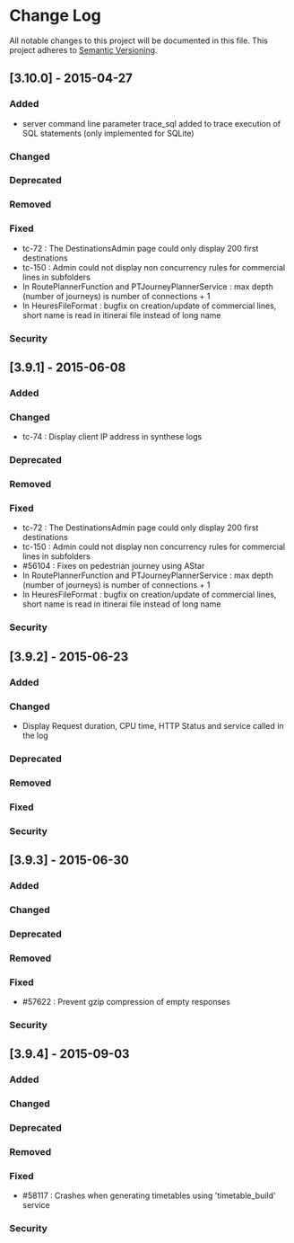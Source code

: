# Change Log

All notable changes to this project will be documented in this file.
This project adheres to [Semantic Versioning](http://semver.org/).

## [3.10.0] - 2015-04-27
### Added
- server command line parameter trace_sql added to trace execution of SQL statements (only implemented for SQLite)
	
### Changed

### Deprecated

### Removed

### Fixed
- tc-72 : The DestinationsAdmin page could only display 200 first destinations
- tc-150 : Admin could not display non concurrency rules for commercial lines in subfolders
- In RoutePlannerFunction and PTJourneyPlannerService : max depth (number of journeys) is number of connections + 1
- In HeuresFileFormat : bugfix on creation/update of commercial lines, short name is read in itinerai file instead of long name

### Security

## [3.9.1] - 2015-06-08
### Added

### Changed
- tc-74 : Display client IP address in synthese logs

### Deprecated

### Removed

### Fixed
- tc-72 : The DestinationsAdmin page could only display 200 first destinations
- tc-150 : Admin could not display non concurrency rules for commercial lines in subfolders
- #56104 : Fixes on pedestrian journey using AStar
- In RoutePlannerFunction and PTJourneyPlannerService : max depth (number of journeys) is number of connections + 1
- In HeuresFileFormat : bugfix on creation/update of commercial lines, short name is read in itinerai file instead of long name

### Security

## [3.9.2] - 2015-06-23
### Added

### Changed

- Display Request duration, CPU time, HTTP Status and service called in the log

### Deprecated

### Removed

### Fixed

### Security

## [3.9.3] - 2015-06-30
### Added

### Changed

### Deprecated

### Removed

### Fixed

- #57622 : Prevent gzip compression of empty responses

### Security

## [3.9.4] - 2015-09-03
### Added

### Changed

### Deprecated

### Removed

### Fixed

- #58117 : Crashes when generating timetables using 'timetable_build' service

### Security




